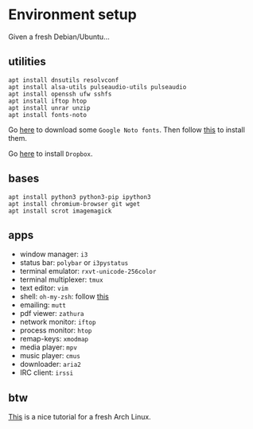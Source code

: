 # Environment setup

Given a fresh Debian/Ubuntu...

## utilities

```
apt install dnsutils resolvconf
apt install alsa-utils pulseaudio-utils pulseaudio
apt install openssh ufw sshfs
apt install iftop htop
apt install unrar unzip
apt install fonts-noto
```

Go [here](https://www.google.com/get/noto/) to download some `Google Noto
fonts`. Then follow [this](https://gist.github.com/rogerleite/99819) to install
them.

Go [here](https://www.dropbox.com/install-linux) to install `Dropbox`.

## bases

```
apt install python3 python3-pip ipython3
apt install chromium-browser git wget
apt install scrot imagemagick
```

## apps

* window manager: `i3`
* status bar: `polybar` or `i3pystatus`
* terminal emulator: `rxvt-unicode-256color`
* terminal multiplexer: `tmux`
* text editor: `vim`
* shell: `oh-my-zsh`: follow
  [this](https://gist.github.com/tsabat/1498393#file-zsh-md)
* emailing: `mutt`
* pdf viewer: `zathura`
* network monitor: `iftop`
* process monitor: `htop`
* remap-keys: `xmodmap`
* media player: `mpv`
* music player: `cmus`
* downloader: `aria2`
* IRC client: `irssi`

## btw

[This](http://tutos.readthedocs.io/en/latest/source/Arch.html) is a nice
tutorial for a fresh Arch Linux.

